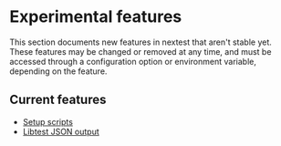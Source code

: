 # Experimental features

This section documents new features in nextest that aren't stable yet. These features
may be changed or removed at any time, and must be accessed through a configuration option or environment variable, depending on the feature.

## Current features

- [Setup scripts](setup-scripts.md)
- [Libtest JSON output](libtest-json.md)
